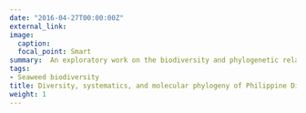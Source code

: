 ```yaml
---
date: "2016-04-27T00:00:00Z"
external_link:
image:
  caption:
  focal_point: Smart
summary:  An exploratory work on the biodiversity and phylogenetic relationships of dictyotalean seaweeds.
tags:
- Seaweed biodiversity
title: Diversity, systematics, and molecular phylogeny of Philippine Dictyotales (Phaeophyceae, Ochrophyta)
weight: 1
---
```

